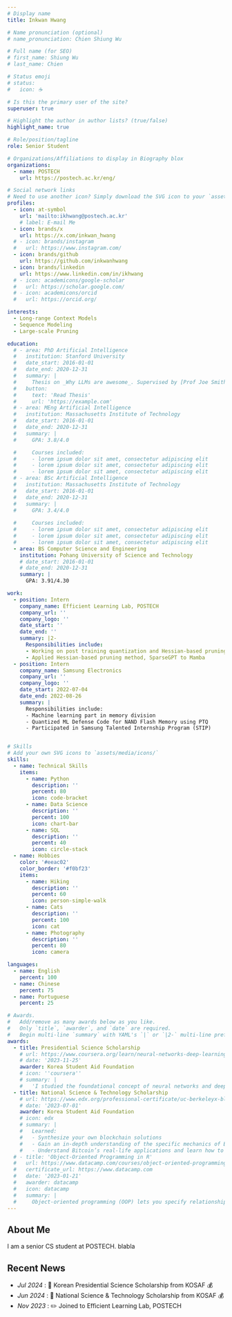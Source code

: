 ```yaml
---
# Display name
title: Inkwan Hwang

# Name pronunciation (optional)
# name_pronunciation: Chien Shiung Wu

# Full name (for SEO)
# first_name: Shiung Wu
# last_name: Chien

# Status emoji
# status:
#   icon: ☕️

# Is this the primary user of the site?
superuser: true

# Highlight the author in author lists? (true/false)
highlight_name: true

# Role/position/tagline
role: Senior Student

# Organizations/Affiliations to display in Biography blox
organizations:
  - name: POSTECH
    url: https://postech.ac.kr/eng/

# Social network links
# Need to use another icon? Simply download the SVG icon to your `assets/media/icons/` folder.
profiles:
  - icon: at-symbol
    url: 'mailto:ikhwang@postech.ac.kr'
    # label: E-mail Me
  - icon: brands/x
    url: https://x.com/inkwan_hwang
  # - icon: brands/instagram
  #   url: https://www.instagram.com/
  - icon: brands/github
    url: https://github.com/inkwanhwang
  - icon: brands/linkedin
    url: https://www.linkedin.com/in/ikhwang
  # - icon: academicons/google-scholar
  #   url: https://scholar.google.com/
  # - icon: academicons/orcid
  #   url: https://orcid.org/

interests:
  - Long-range Context Models
  - Sequence Modeling
  - Large-scale Pruning

education:
  # - area: PhD Artificial Intelligence
  #   institution: Stanford University
  #   date_start: 2016-01-01
  #   date_end: 2020-12-31
  #   summary: |
  #     Thesis on _Why LLMs are awesome_. Supervised by [Prof Joe Smith](https://example.com). Presented papers at 5 IEEE conferences with the contributions being published in 2 Springer journals.
  #   button:
  #     text: 'Read Thesis'
  #     url: 'https://example.com'
  # - area: MEng Artificial Intelligence
  #   institution: Massachusetts Institute of Technology
  #   date_start: 2016-01-01
  #   date_end: 2020-12-31
  #   summary: |
  #     GPA: 3.8/4.0

  #     Courses included:
  #     - lorem ipsum dolor sit amet, consectetur adipiscing elit
  #     - lorem ipsum dolor sit amet, consectetur adipiscing elit
  #     - lorem ipsum dolor sit amet, consectetur adipiscing elit
  # - area: BSc Artificial Intelligence
  #   institution: Massachusetts Institute of Technology
  #   date_start: 2016-01-01
  #   date_end: 2020-12-31
  #   summary: |
  #     GPA: 3.4/4.0
      
  #     Courses included:
  #     - lorem ipsum dolor sit amet, consectetur adipiscing elit
  #     - lorem ipsum dolor sit amet, consectetur adipiscing elit
  #     - lorem ipsum dolor sit amet, consectetur adipiscing elit
  - area: BS Computer Science and Engineering
    institution: Pohang University of Science and Technology
    # date_start: 2016-01-01
    # date_end: 2020-12-31
    summary: |
      GPA: 3.91/4.30

work:
  - position: Intern
    company_name: Efficient Learning Lab, POSTECH
    company_url: ''
    company_logo: ''
    date_start: ''
    date_end: ''
    summary: |2-
      Responsibilities include:
      - Working on post training quantization and Hessian-based pruning
      - Applied Hessian-based pruning method, SparseGPT to Mamba
  - position: Intern
    company_name: Samsung Electronics
    company_url: ''
    company_logo: ''
    date_start: 2022-07-04
    date_end: 2022-08-26
    summary: |
      Responsibilities include:
      - Machine learning part in memory division
      - Quantized ML Defense Code for NAND Flash Memory using PTQ
      - Participated in Samsung Talented Internship Program (STIP)


# Skills
# Add your own SVG icons to `assets/media/icons/`
skills:
  - name: Technical Skills
    items:
      - name: Python
        description: ''
        percent: 80
        icon: code-bracket
      - name: Data Science
        description: ''
        percent: 100
        icon: chart-bar
      - name: SQL
        description: ''
        percent: 40
        icon: circle-stack
  - name: Hobbies
    color: '#eeac02'
    color_border: '#f0bf23'
    items:
      - name: Hiking
        description: ''
        percent: 60
        icon: person-simple-walk
      - name: Cats
        description: ''
        percent: 100
        icon: cat
      - name: Photography
        description: ''
        percent: 80
        icon: camera

languages:
  - name: English
    percent: 100
  - name: Chinese
    percent: 75
  - name: Portuguese
    percent: 25

# Awards.
#   Add/remove as many awards below as you like.
#   Only `title`, `awarder`, and `date` are required.
#   Begin multi-line `summary` with YAML's `|` or `|2-` multi-line prefix and indent 2 spaces below.
awards:
  - title: Presidential Science Scholarship
    # url: https://www.coursera.org/learn/neural-networks-deep-learning
    # date: '2023-11-25'
    awarder: Korea Student Aid Foundation
    # icon: ''coursera''
    # summary: |
    #   'I studied the foundational concept of neural networks and deep learning. By the end, I was familiar with the significant technological trends driving the rise of deep learning; build, train, and apply fully connected deep neural networks; implement efficient (vectorized) neural networks; identify key parameters in a neural network’s architecture; and apply deep learning to your own applications.'
  - title: National Science & Technology Scholarship
    # url: https://www.edx.org/professional-certificate/uc-berkeleyx-blockchain-fundamentals
    # date: '2023-07-01'
    awarder: Korea Student Aid Foundation
    # icon: edx
    # summary: |
    #   Learned:
    #   - Synthesize your own blockchain solutions
    #   - Gain an in-depth understanding of the specific mechanics of Bitcoin
    #   - Understand Bitcoin’s real-life applications and learn how to attack and destroy Bitcoin, Ethereum, smart contracts and Dapps, and alternatives to Bitcoin’s Proof-of-Work consensus algorithm
  # - title: 'Object-Oriented Programming in R'
  #   url: https://www.datacamp.com/courses/object-oriented-programming-with-s3-and-r6-in-r
  #   certificate_url: https://www.datacamp.com
  #   date: '2023-01-21'
  #   awarder: datacamp
  #   icon: datacamp
  #   summary: |
  #     Object-oriented programming (OOP) lets you specify relationships between functions and the objects that they can act on, helping you manage complexity in your code. This is an intermediate level course, providing an introduction to OOP, using the S3 and R6 systems. S3 is a great day-to-day R programming tool that simplifies some of the functions that you write. R6 is especially useful for industry-specific analyses, working with web APIs, and building GUIs.
---
```


## About Me

I am a senior CS student at POSTECH. blabla


## Recent News
- *Jul 2024* : 🎉 Korean Presidential Science Scholarship from KOSAF 💰
- *Jun 2024* : 🎉 National Science & Technology Scholarship from KOSAF 💰
- *Nov 2023* : ✏️ Joined to Efficient Learning Lab, POSTECH